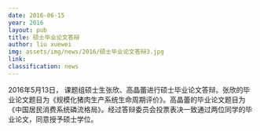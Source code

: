 ```yaml
---
date: 2016-06-15
year: 2016
layout: pub
title: 硕士毕业论文答辩
author: liu xuewei
img: assets/img/news/2016/硕士毕业论文答辩3.jpg
link:
classification: news
---
```


  2016年5月13日， 课题组硕士生张欣、高晶蕾进行硕士毕业论文答辩。张欣的毕业论文题目为《规模化猪肉生产系统生命周期评价》。高晶蕾的毕业论文题目为《中国居民消费系统磷流格局》。经过答辩委员会投票表决一致通过两位同学的毕业论文，同意授予硕士学位。
